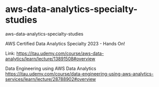 # aws-data-analytics-specialty-studies
aws-data-analytics-specialty-studies


AWS Certified Data Analytics Specialty 2023 - Hands On!

Link: https://itau.udemy.com/course/aws-data-analytics/learn/lecture/13891508#overview


Data Engineering using AWS Data Analytics
https://itau.udemy.com/course/data-engineering-using-aws-analytics-services/learn/lecture/28788902#overview